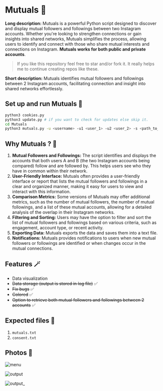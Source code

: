 # Mutuals 🧙

**Long description:** Mutuals is a powerful Python script designed to discover and display mutual followers and followings between two Instagram accounts. Whether you're looking to strengthen connections or gain insights into shared networks, Mutuals simplifies the process, allowing users to identify and connect with those who share mutual interests and connections on Instagram. **Mutuals works for both public and private accounts**.

> If you like this repository feel free to star and/or fork it. It really helps me to continue creating repos like these.

**Short description:** Mutuals identifies mutual followers and followings between 2 Instagram accounts, facilitating connection and insight into shared networks effortlessly.

## Set up and run Mutuals 🚀

```bash
python3 cookies.py
python3 update.py # if you want to check for updates else skip it.
cd Mutuals
python3 mutuals.py -u <username> -u1 <user_1> -u2 <user_2> -s <path_to_session_file>
```

## Why Mutuals ? 🧐

1. **Mutual Followers and Followings:** The script identifies and displays the accounts that both users A and B (the two Instagram accounts being compared) follow and are followed by. This helps users see who they have in common within their network.
2. **User-Friendly Interface:** Mutuals often provides a user-friendly interface or report that lists the mutual followers and followings in a clear and organized manner, making it easy for users to view and interact with this information.
3. **Comparison Metrics:** Some versions of Mutuals may offer additional metrics, such as the number of mutual followers, the number of mutual followings, and a list of these mutual accounts, allowing for a detailed analysis of the overlap in their Instagram networks.
4. **Filtering and Sorting:** Users may have the option to filter and sort the list of mutual followers and followings based on various criteria, such as engagement, account type, or recent activity.
5. **Exporting Data:** Mutuals exports the data and saves them into a text file.
6. **Notifications:** Mutuals provides notifications to users when new mutual followers or followings are identified or when changes occur in the mutual connections.

## Features 🪄

- Data visualization
- ~~Data storage (output is stored in log file)~~ ✅
- ~~Fix bugs~~ ✅
- ~~Colored~~ ✅
- ~~Option to retrieve both mutual followers and followings between 2 accounts~~ ✅

## Expected files 📁
1) `mutuals.txt`
2) `consent.txt`

## Photos 📸

![menu](https://github.com/new92/InstaTools/assets/94779840/57a03890-bd3e-4699-a2a0-6f88a00294a2)

![output](https://github.com/new92/InstaTools/assets/94779840/e82c5c25-c256-470f-8408-de5341a552f3)

![output_](https://github.com/new92/InstaTools/assets/94779840/7e5195e5-d116-4ab7-84f4-171bcef9581f)

